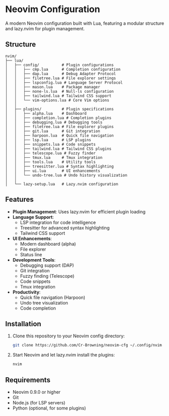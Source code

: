 # Neovim Configuration

A modern Neovim configuration built with Lua, featuring a modular structure and lazy.nvim for plugin management.

## Structure

```
nvim/
├── lua/
│   ├── config/          # Plugin configurations
│   │   ├── cmp.lua      # Completion configuration
│   │   ├── dap.lua      # Debug Adapter Protocol
│   │   ├── filetree.lua # File explorer settings
│   │   ├── lspconfig.lua # Language Server Protocol
│   │   ├── mason.lua    # Package manager
│   │   ├── none-ls.lua  # Null-ls configuration
│   │   ├── tailwind.lua # Tailwind CSS support
│   │   └── vim-options.lua # Core Vim options
│   │
│   ├── plugins/         # Plugin specifications
│   │   ├── alpha.lua    # Dashboard
│   │   ├── completion.lua # Completion plugins
│   │   ├── debugging.lua # Debugging tools
│   │   ├── filetree.lua # File explorer plugins
│   │   ├── git.lua      # Git integration
│   │   ├── harpoon.lua  # Quick file navigation
│   │   ├── lsp.lua      # LSP plugins
│   │   ├── snippets.lua # Code snippets
│   │   ├── tailwind.lua # Tailwind CSS plugins
│   │   ├── telescope.lua # Fuzzy finder
│   │   ├── tmux.lua     # Tmux integration
│   │   ├── tools.lua    # Utility tools
│   │   ├── treesitter.lua # Syntax highlighting
│   │   ├── ui.lua       # UI enhancements
│   │   └── undo-tree.lua # Undo history visualization
│   │
│   └── lazy-setup.lua   # Lazy.nvim configuration
```

## Features

- **Plugin Management**: Uses lazy.nvim for efficient plugin loading
- **Language Support**: 
  - LSP integration for code intelligence
  - Treesitter for advanced syntax highlighting
  - Tailwind CSS support
- **UI Enhancements**:
  - Modern dashboard (alpha)
  - File explorer
  - Status line
- **Development Tools**:
  - Debugging support (DAP)
  - Git integration
  - Fuzzy finding (Telescope)
  - Code snippets
  - Tmux integration
- **Productivity**:
  - Quick file navigation (Harpoon)
  - Undo tree visualization
  - Code completion

## Installation

1. Clone this repository to your Neovim config directory:
   ```bash
   git clone https://github.com/Cr-Browning/neovim-cfg ~/.config/nvim
   ```

2. Start Neovim and let lazy.nvim install the plugins:
   ```bash
   nvim
   ```

## Requirements

- Neovim 0.9.0 or higher
- Git
- Node.js (for LSP servers)
- Python (optional, for some plugins)

